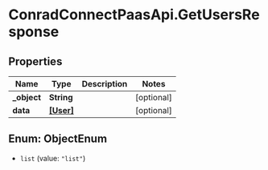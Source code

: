 # ConradConnectPaasApi.GetUsersResponse

## Properties
Name | Type | Description | Notes
------------ | ------------- | ------------- | -------------
**_object** | **String** |  | [optional] 
**data** | [**[User]**](User.md) |  | [optional] 

<a name="ObjectEnum"></a>
## Enum: ObjectEnum

* `list` (value: `"list"`)

